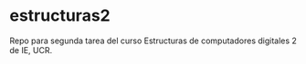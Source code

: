 # estructuras2
Repo para segunda tarea del curso Estructuras de computadores digitales 2 de IE, UCR.
